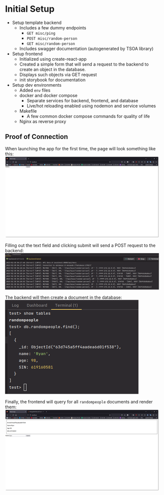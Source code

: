 # Initial Setup

- Setup template backend
    - Includes a few dummy endpoints
      - `GET misc/ping`
      - `POST misc/random-person`
      - `GET misc/random-person`
    - Includes swagger documentation (autogenerated by TSOA library)
- Setup frontend
    - Initialized using create-react-app
    - Created a simple form that will send a request to the backend to create an object in the database.
    - Displays such objects via GET request
    - init storybook for documentation
- Setup dev environments
    - Added `env` files
    - docker and docker compose
      - Separate services for backend, frontend, and database
      - Live/hot reloading enabled using nodemon and service volumes
    - Makefile
      - A few common docker compose commands for quality of life
    - Nginx as reverse proxy

## Proof of Connection

When launching the app for the first time, the page will look something like this:
![img.png](assets/setup/initialClient.png)

Filling out the text field and clicking submit will send a POST request to the backend:
![img.png](assets/setup/backendLog.png)

The backend will then create a document in the database:
![img.png](assets/setup/dbLog.png)

Finally, the frontend will query for all `randompeople` documents and render them:
![img.png](assets/setup/finalClient.png)